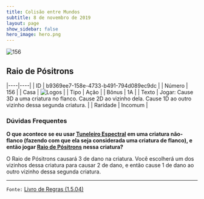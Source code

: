 ```yaml
---
title: Colisão entre Mundos
subtitle: 8 de novembro de 2019
layout: page
show_sidebar: false
hero_image: hero.png
---
```


![156](https://cdn.keyforgegame.com/media/card_front/pt/452_156_9RQFX349V37W_pt.png)

## Raio de Pósitrons

|----|----|
| ID | b9369ee7-158e-4733-b491-794d089ec9dc |
| Número | 156 |
| Casa | ![Logos](https://archonarcana.com/images/thumb/c/ce/Logos.png/22px-Logos.png "Logos") |
| Tipo | Ação |
| Bônus | 1A |
| Texto | Jogar: Cause 3D a uma criatura no flanco. Cause 2D ao vizinho dela. Cause 1D ao outro vizinho dessa segunda criatura. |
| Raridade | Incomum |

### Dúvidas Frequentes

**O que acontece se eu usar [Tuneleiro Espectral](/cota/133) em uma
criatura não-flanco (fazendo com que ela seja considerada uma
criatura de flanco), e então jogar [Raio de Pósitrons](/cota/118) nessa criatura?**

O Raio de Pósitrons causará 3 de dano na criatura. Você escolherá um
dos vizinhos dessa criatura para causar 2 de dano, e então cause 1 de
dano ao outro vizinho dessa segunda criatura.

<hr/>

`Fonte:` [Livro de Regras (1.5.04)](https://drive.google.com/open?id=14pM1J8ZR_4hZbGFZt-ArQdAGsHCPEQdE)
